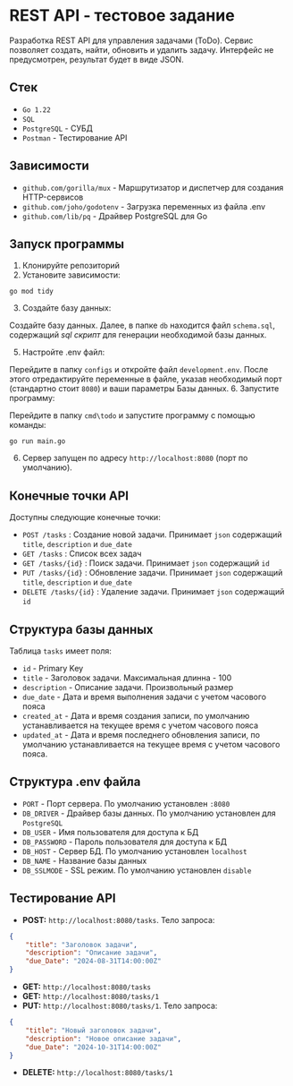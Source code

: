# REST API - тестовое задание
Разработка REST API для управления задачами (ToDo). Сервис позволяет создать, найти, обновить и удалить задачу. Интерфейс не предусмотрен, результат будет в виде JSON.
## Стек
- `Go 1.22`
- `SQL`
- `PostgreSQL` - СУБД
- `Postman` - Тестирование API
## Зависимости
- `github.com/gorilla/mux` - Маршрутизатор и диспетчер для создания HTTP-сервисов
- `github.com/joho/godotenv` - Загрузка переменных из файла .env
- `github.com/lib/pq` - Драйвер PostgreSQL для Go
## Запуск программы
1. Клонируйте репозиторий
2. Установите зависимости:
```
go mod tidy
```
3. Создайте базу данных:

Создайте базу данных. Далее, в папке `db` находится файл `schema.sql`, содержащий *sql скрипт* для генерации необходимой базы данных. 

5. Настройте .env файл:

Перейдите в папку `configs` и откройте файл `development.env`. После этого отредактируйте переменные в файле, указав необходимый порт (стандартно стоит `8080`) и ваши параметры Базы данных.
6. Запустите программу:

Перейдите в папку `cmd\todo` и запустите программу с помощью команды:
```
go run main.go
```
6. Сервер запущен по адресу `http://localhost:8080` (порт по умолчанию).
## Конечные точки API
Доступны следующие конечные точки:
- `POST /tasks` : Создание новой задачи. Принимает `json` содержащий `title`, `description` и `due_date`
- `GET /tasks` : Список всех задач
- `GET /tasks/{id}` : Поиск задачи. Принимает `json` содержащий `id`
- `PUT /tasks/{id}` : Обновление задачи. Принимает `json` содержащий `title`, `description` и `due_date`
- `DELETE /tasks/{id}` : Удаление задачи. Принимает `json` содержащий `id`
## Структура базы данных
Таблица `tasks` имеет поля:
- `id` - Primary Key
- `title` - Заголовок задачи. Максимальная длинна - 100
- `description` - Описание задачи. Произвольный размер
- `due_date` - Дата и время выполнения задачи с учетом часового пояса
- `created_at` - Дата и время создания записи, по умолчанию устанавливается на текущее время с учетом часового пояса
- `updated_at` - Дата и время последнего обновления записи, по умолчанию устанавливается на текущее время с учетом часового пояса.
## Структура .env файла
- `PORT` - Порт сервера. По умолчанию установлен `:8080`
- `DB_DRIVER` - Драйвер базы данных. По умолчанию установлен для `PostgreSQL`
- `DB_USER` - Имя пользователя для доступа к БД
- `DB_PASSWORD` - Пароль пользователя для доступа к БД
- `DB_HOST` - Сервер БД. По умолчанию установлен `localhost`
- `DB_NAME` - Название базы данных
- `DB_SSLMODE` - SSL режим. По умолчанию установлен `disable`
## Тестирование API
- **POST:** `http://localhost:8080/tasks`. Тело запроса:
```json
{
    "title": "Заголовок задачи",
    "description": "Описание задачи",
    "due_Date": "2024-08-31T14:00:00Z"
}
```
- **GET:** `http://localhost:8080/tasks`
- **GET:** `http://localhost:8080/tasks/1`
- **PUT:** `http://localhost:8080/tasks/1`. Тело запроса:
```json
{
    "title": "Новый заголовок задачи",
    "description": "Новое описание задачи",
    "due_Date": "2024-10-31T14:00:00Z"
}
```
- **DELETE:** `http://localhost:8080/tasks/1`
